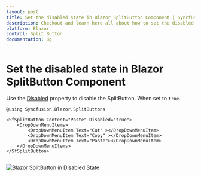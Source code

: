 ```yaml
---
layout: post
title: Set the disabled state in Blazor SplitButton Component | Syncfusion
description: Checkout and learn here all about how to set the disabled state in Syncfusion Blazor SplitButton component and more.
platform: Blazor
control: Split Button
documentation: ug
---
```


# Set the disabled state in Blazor SplitButton Component

Use the [Disabled](https://help.syncfusion.com/cr/blazor/Syncfusion.Blazor.SplitButtons.SfSplitButton.html#Syncfusion_Blazor_SplitButtons_SfSplitButton_Disabled) property to disable the SplitButton. When set to `true`.

```cshtml
@using Syncfusion.Blazor.SplitButtons

<SfSplitButton Content="Paste" Disabled="true">
    <DropDownMenuItems>
        <DropDownMenuItem Text="Cut" ></DropDownMenuItem>
        <DropDownMenuItem Text="Copy" ></DropDownMenuItem>
        <DropDownMenuItem Text="Paste"></DropDownMenuItem>
    </DropDownMenuItems>
</SfSplitButton>
  
```

![Blazor SplitButton in Disabled State](./../images/blazor-splitbutton-disabled-state.png)